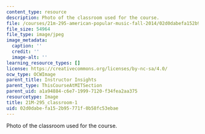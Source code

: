 ```yaml
---
content_type: resource
description: Photo of the classroom used for the course.
file: /courses/21m-295-american-popular-music-fall-2014/02d0dabefa152b95771f0b58fc53ebae_21M-295_classroom-1.jpg
file_size: 54964
file_type: image/jpeg
image_metadata:
  caption: ''
  credit: ''
  image-alt: ''
learning_resource_types: []
license: https://creativecommons.org/licenses/by-nc-sa/4.0/
ocw_type: OCWImage
parent_title: Instructor Insights
parent_type: ThisCourseAtMITSection
parent_uid: a1a94884-c6e7-1999-7120-f34fea2aa375
resourcetype: Image
title: 21M-295_classroom-1
uid: 02d0dabe-fa15-2b95-771f-0b58fc53ebae
---
```

Photo of the classroom used for the course.